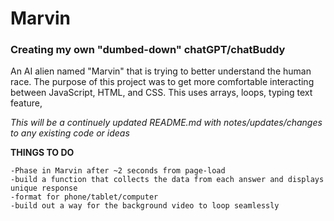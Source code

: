 # Marvin
### Creating my own "dumbed-down" chatGPT/chatBuddy
An AI alien named "Marvin" that is trying to better understand the human race. The purpose of this project was to get more comfortable interacting between JavaScript, HTML, and CSS. 
This uses arrays, loops, typing text feature, 

 *This will be a continuely updated README.md with notes/updates/changes to any existing code or ideas*

 **THINGS TO DO**
 ```
-Phase in Marvin after ~2 seconds from page-load
-build a function that collects the data from each answer and displays unique response
-format for phone/tablet/computer
-build out a way for the background video to loop seamlessly
```
